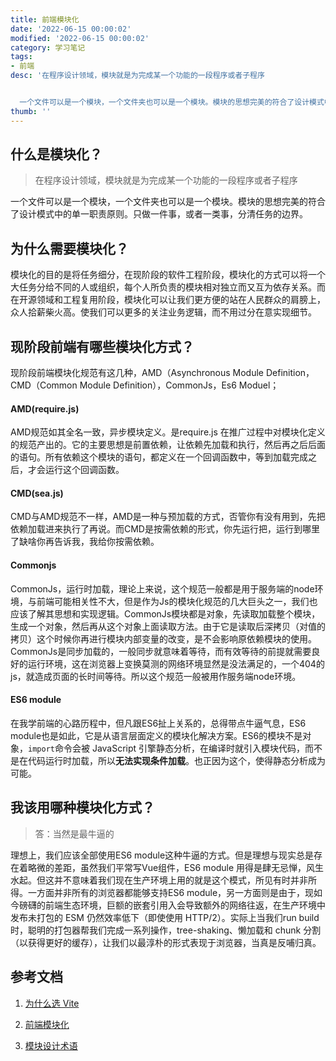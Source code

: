 ```yaml
---
title: 前端模块化
date: '2022-06-15 00:00:02'
modified: '2022-06-15 00:00:02'
category: 学习笔记
tags:
- 前端
desc: '在程序设计领域，模块就是为完成某一个功能的一段程序或者子程序


  一个文件可以是一个模块，一个文件夹也可以是一个模块。模块的思想完美的符合了设计模式中的单一职责原则。只做一件事，或者一类事，分清任务的边界。'
thumb: ''
---
```


## 什么是模块化？

> 在程序设计领域，模块就是为完成某一个功能的一段程序或者子程序

一个文件可以是一个模块，一个文件夹也可以是一个模块。模块的思想完美的符合了设计模式中的单一职责原则。只做一件事，或者一类事，分清任务的边界。

## 为什么需要模块化？

模块化的目的是将任务细分，在现阶段的软件工程阶段，模块化的方式可以将一个大任务分给不同的人或组织，每个人所负责的模块相对独立而又互为依存关系。而在开源领域和工程复用阶段，模块化可以让我们更方便的站在人民群众的肩膀上，众人拾薪柴火高。使我们可以更多的关注业务逻辑，而不用过分在意实现细节。

## 现阶段前端有哪些模块化方式？

现阶段前端模块化规范有这几种，AMD（Asynchronous Module Definition，CMD（Common Module Definition），CommonJs，Es6 Moduel；

#### AMD(require.js)

AMD规范如其全名一致，异步模块定义。是require.js 在推广过程中对模块化定义的规范产出的。它的主要思想是前置依赖，让依赖先加载和执行，然后再之后后面的语句。所有依赖这个模块的语句，都定义在一个回调函数中，等到加载完成之后，才会运行这个回调函数。

#### CMD(sea.js)

CMD与AMD规范不一样，AMD是一种与预加载的方式，否管你有没有用到，先把依赖加载进来执行了再说。而CMD是按需依赖的形式，你先运行把，运行到哪里了缺啥你再告诉我，我给你按需依赖。

#### Commonjs

CommonJs，运行时加载，理论上来说，这个规范一般都是用于服务端的node环境，与前端可能相关性不大，但是作为Js的模块化规范的几大巨头之一，我们也应该了解其思想和实现逻辑。CommonJs模块都是对象，先读取加载整个模块，生成一个对象，然后再从这个对象上面读取方法。由于它是读取后深拷贝（对值的拷贝）这个时候你再进行模块内部变量的改变，是不会影响原依赖模块的使用。CommonJs是同步加载的，一般同步就意味着等待，而有效等待的前提就需要良好的运行环境，这在浏览器上变换莫测的网络环境显然是没法满足的，一个404的js，就造成页面的长时间等待。所以这个规范一般被用作服务端node环境。

#### ES6 module

在我学前端的心路历程中，但凡跟ES6扯上关系的，总得带点牛逼气息，ES6 module也是如此，它是从语言层面定义的模块化解决方案。ES6的模块不是对象，`import`命令会被 JavaScript 引擎静态分析，在编译时就引入模块代码，而不是在代码运行时加载，所以**无法实现条件加载**。也正因为这个，使得静态分析成为可能。

## 我该用哪种模块化方式？

> 答：当然是最牛逼的

理想上，我们应该全部使用ES6 module这种牛逼的方式。但是理想与现实总是存在着略微的差距，虽然我们平常写Vue组件，ES6 module 用得是肆无忌惮，风生水起。但这并不意味着我们现在生产环境上用的就是这个模式，所见有时并非所得。一方面并非所有的浏览器都能够支持ES6 module，另一方面则是由于，现如今磅礴的前端生态环境，巨额的嵌套引用入会导致额外的网络往返，在生产环境中发布未打包的 ESM 仍然效率低下（即使使用 HTTP/2）。实际上当我们run build时，聪明的打包器帮我们完成一系列操作，tree-shaking、懒加载和 chunk 分割（以获得更好的缓存），让我们以最淳朴的形式表现于浏览器，当真是反哺归真。

## 参考文档

1. [为什么选 Vite](https://vitejs.bootcss.com/guide/why.html)

2. [前端模块化](https://github.com/zgfang1993/blog/issues/29)

3. [模块设计术语](https://baike.baidu.com/item/%E6%A8%A1%E5%9D%97/437198)

